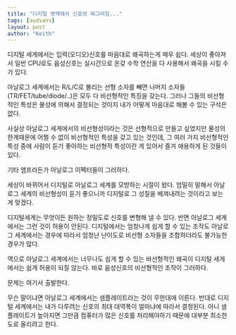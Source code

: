 ```yaml
---
title: "디지털 영역에서 신호의 찌그러짐..."
tags: [audvans]
layout: post
author: "Keith"
---
```


디지털 세게에서는 입력(오디오)신호를 마음대로 왜곡하는게 매우 쉽다. 세상이 좋아져서 일반 CPU로도 음성신호는 실시간으로 온갖 수학 연산을 다 사용해서 왜곡을 시킬 수가 있다. 

아날로그 세계에서는 R/L/C로 불리는 선형 소자를 빼면 나머지 소자들 (TR/FET/tube/diode/..)은 모두 다 비선형적인 특징을 갖는다. 그러나 그들의 비선형적인 특성은 물성에 의해서 결정되는 것이지 내가 어떻게 마음대로 해볼 수 있는 구석은 없다. 

사실상 아날로그 세게에서의 비선형성이라는 것은 선형적으로 만들고 싶었지만 물성의 한계때문에 어쩔 수 없이 비선형적인 특성을 갖고 있는 것인데, 그 여러 가지 비선형적인 특성 중에 사람이 듣기 좋아하는 비선형적 특성이란 게 있어서 즐겨 애용하게 된 것들이 있다.

기타 앰프라든가 아날로그 이펙터들이 그러하다.

세상이 바뀌어서 디지털로 아날로그 세계를 모방하는 시절이 왔다. 엄밀히 말해서 아날로그 세계의 비선형성이 듣기 좋으니까 디지털로 그 성질을 베껴내려는 것이라고 보는 게 맞겠다.

디지털세계는 무엇이든 원하는 정밀도로 신호를 변형해 낼 수 있다. 반면 아날로그 세계에서는 그런 것이 허용이 안된다. 디지털에서는 엄청나게 쉽게 할 수 있는 조작도 아날로그 세계에서는 경우에 따라서 엄청난 난이도로 비선형 소자들을 조합하더라도 불가능한 경우가 많다.

역으로 아날로그 세계에서는 너무나도 쉽게 할 수 있는 바선형적인 왜곡이 디지털 세게에서는 쉽게 허용이 되질 않는다. 바로 음성신호의 비선형적인 조작이 그러하다. 

문제는 여기서 출발한다. 

무슨 말이냐면 아날로그 세계에서는 샘플레이트라는 것이 무한대에 이른다. 반대로 디지털 세계에서는 내가 다루려는 신호의 최대 대역폭이 얼마냐에 따라서 결정된다. 아니 샘플레이트가 높아지면 그만큼 컴퓨터가 많은 신호를 처리해야하기 때문에 대부분 최소한도로 올리려고 한다. 